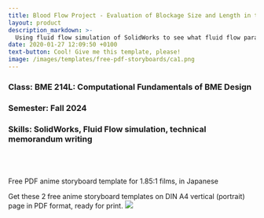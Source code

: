 ```yaml
---
title: Blood Flow Project - Evaluation of Blockage Size and Length in the Internal Carotid Artery
layout: product
description_markdown: >-
  Using fluid flow simulation of SolidWorks to see what fluid flow parameters change when plaque builds up inside the carotid artery. 
date: 2020-01-27 12:09:50 +0100
text-button: Cool! Give me this template, please!
image: /images/templates/free-pdf-storyboards/ca1.png
---
```

### Class: BME 214L: Computational Fundamentals of BME Design
### Semester: Fall 2024
### Skills: SolidWorks, Fluid Flow simulation, technical memorandum writing
<br>
<br>
<br>
Free PDF anime storyboard template for 1.85:1 films, in Japanese

Get these 2 free anime storyboard templates on DIN A4 vertical (portrait) page in PDF format, ready for print. 
<img class="w-100" src="{{site.baseurl}}/images/templates/free-pdf-storyboards/Japanese_Anime_storyboard-template_1.85x1_A4-vertical.png">
